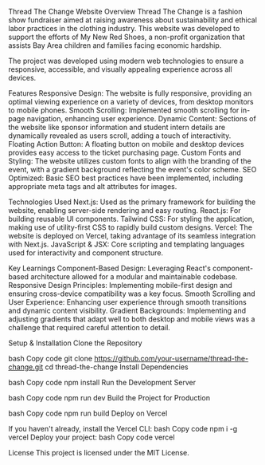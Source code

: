 Thread The Change Website
Overview
Thread The Change is a fashion show fundraiser aimed at raising awareness about sustainability and ethical labor practices in the clothing industry. This website was developed to support the efforts of My New Red Shoes, a non-profit organization that assists Bay Area children and families facing economic hardship.

The project was developed using modern web technologies to ensure a responsive, accessible, and visually appealing experience across all devices.

Features
Responsive Design: The website is fully responsive, providing an optimal viewing experience on a variety of devices, from desktop monitors to mobile phones.
Smooth Scrolling: Implemented smooth scrolling for in-page navigation, enhancing user experience.
Dynamic Content: Sections of the website like sponsor information and student intern details are dynamically revealed as users scroll, adding a touch of interactivity.
Floating Action Button: A floating button on mobile and desktop devices provides easy access to the ticket purchasing page.
Custom Fonts and Styling: The website utilizes custom fonts to align with the branding of the event, with a gradient background reflecting the event's color scheme.
SEO Optimized: Basic SEO best practices have been implemented, including appropriate meta tags and alt attributes for images.

Technologies Used
Next.js: Used as the primary framework for building the website, enabling server-side rendering and easy routing.
React.js: For building reusable UI components.
Tailwind CSS: For styling the application, making use of utility-first CSS to rapidly build custom designs.
Vercel: The website is deployed on Vercel, taking advantage of its seamless integration with Next.js.
JavaScript & JSX: Core scripting and templating languages used for interactivity and component structure.

Key Learnings
Component-Based Design: Leveraging React's component-based architecture allowed for a modular and maintainable codebase.
Responsive Design Principles: Implementing mobile-first design and ensuring cross-device compatibility was a key focus.
Smooth Scrolling and User Experience: Enhancing user experience through smooth transitions and dynamic content visibility.
Gradient Backgrounds: Implementing and adjusting gradients that adapt well to both desktop and mobile views was a challenge that required careful attention to detail.

Setup & Installation
Clone the Repository

bash
Copy code
git clone https://github.com/your-username/thread-the-change.git
cd thread-the-change
Install Dependencies

bash
Copy code
npm install
Run the Development Server

bash
Copy code
npm run dev
Build the Project for Production

bash
Copy code
npm run build
Deploy on Vercel

If you haven't already, install the Vercel CLI:
bash
Copy code
npm i -g vercel
Deploy your project:
bash
Copy code
vercel

License
This project is licensed under the MIT License.
